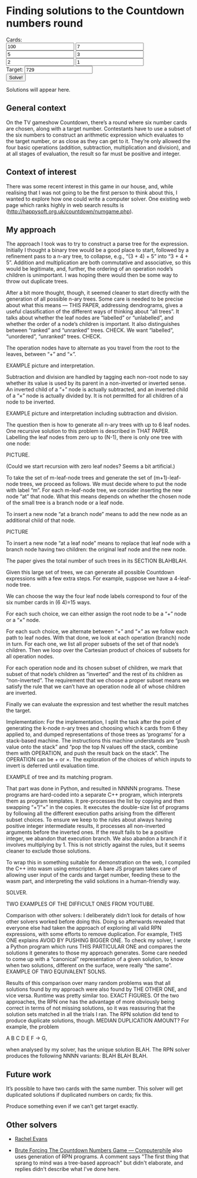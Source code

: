 # Finding solutions to the Countdown numbers round

<div id="countdown-solver">
  <div class="inputs">
    <span class="label">Cards:</span>
    <div class="cards">
      <input id="c0" type="text" value="100">
      <input id="c1" type="text" value="7">
      <input id="c2" type="text" value="5">
      <input id="c3" type="text" value="3">
      <input id="c4" type="text" value="2">
      <input id="c5" type="text" value="1">
    </div>
    <div class="target">
      <span class="label">Target:</span>
      <input id="tgt" type="text" value="729">
    </div>
    <button id="solve">Solve!</button>
  </div>
  <div id="solve-results">
  <p class="placeholder">Solutions will appear here.</p>
  </div>
</div>

## General context

On the TV gameshow Countdown, there’s a round where six number cards
are chosen, along with a target number.  Contestants have to use a
subset of the six numbers to construct an arithmetic expression which
evaluates to the target number, or as close as they can get to it.
They’re only allowed the four basic operations (addition, subtraction,
multiplication and division), and at all stages of evaluation, the
result so far must be positive and integer.

## Context of interest

There was some recent interest in this game in our house, and, while
realising that I was not going to be the first person to think about
this, I wanted to explore how one could write a computer solver.  One
existing web page which ranks highly in web search results is
(http://happysoft.org.uk/countdown/numgame.php).

## My approach

The approach I took was to try to construct a parse tree for the
expression.  Initially I thought a binary tree would be a good place
to start, followed by a refinement pass to a n-ary tree, to collapse,
e.g., “(3 + 4) + 5” into “3 + 4 + 5”.  Addition and multiplication are
both commutative and associative, so this would be legitimate, and,
further, the ordering of an operation node’s children is unimportant.
I was hoping there would then be some way to throw out duplicate
trees.

After a bit more thought, though, it seemed cleaner to start directly
with the generation of all possible n-ary trees.  Some care is needed
to be precise about what this means — THIS PAPER, addressing
dendrograms, gives a useful classification of the different ways of
thinking about “all trees”.  It talks about whether the leaf nodes are
“labelled” or “unlabelled”, and whether the order of a node’s children
is important.  It also distinguishes between “ranked” and “unranked”
trees.  CHECK.  We want “labelled”, “unordered”, “unranked” trees.
CHECK.

The operation nodes have to alternate as you travel from the root to
the leaves, between “+” and “×”.

EXAMPLE picture and interpretation.

Subtraction and division are handled by tagging each non-root node to
say whether its value is used by its parent in a non-inverted or
inverted sense.  An inverted child of a “+” node is actually
subtracted, and an inverted child of a “×” node is actually divided
by.  It is not permitted for all children of a node to be inverted.

EXAMPLE picture and interpretation including subtraction and division.

The question then is how to generate all n-ary trees with up to 6 leaf
nodes.  One recursive solution to this problem is described in THAT
PAPER.  Labelling the leaf nodes from zero up to (N-1), there is only
one tree with one node:

PICTURE.

(Could we start recursion with zero leaf nodes?  Seems a bit
artificial.)

To take the set of m-leaf-node trees and generate the set of
(m+1)-leaf-node trees, we proceed as follows.  We must decide where to
put the node with label “m”.  For each m-leaf-node tree, we consider
inserting the new node “at” that node.  What this means depends on
whether the chosen node of the small tree is a branch node or a leaf
node.

To insert a new node “at a branch node” means to add the new node as
an additional child of that node.

PICTURE

To insert a new node “at a leaf node” means to replace that leaf node
with a branch node having two children: the original leaf node and the
new node.

The paper gives the total number of such trees in its SECTION
BLAHBLAH.

Given this large set of trees, we can generate all possible Countdown
expressions with a few extra steps.  For example, suppose we have a
4-leaf-node tree.

We can choose the way the four leaf node labels correspond to four of
the six number cards in (6 4)=15 ways.

For each such choice, we can either assign the root node to be a “+”
node or a “×” node.

For each such choice, we alternate between “+” and “×” as we follow
each path to leaf nodes.  With that done, we look at each operation
(branch) node in turn.  For each one, we list all proper subsets of
the set of that node’s children.  Then we loop over the Cartesian
product of choices of subsets for all operation nodes.

For each operation node and its chosen subset of children, we mark
that subset of that node’s children as “inverted” and the rest of its
children as “non-inverted”.  The requirement that we choose a proper
subset means we satisfy the rule that we can’t have an operation node
all of whose children are inverted.

Finally we can evaluate the expression and test whether the result
matches the target.

Implementation: For the implementation, I split the task after the
point of generating the k-node n-ary trees and choosing which k cards
from 6 they applied to, and dumped representations of those trees as
‘programs’ for a stack-based machine.  The instructions this machine
understands are “push value onto the stack” and “pop the top N values
off the stack, combine them with OPERATION, and push the result back
on the stack”.  The OPERATION can be + or ×.  The exploration of the
choices of which inputs to invert is deferred until evaluation time.

EXAMPLE of tree and its matching program.

That part was done in Python, and resulted in NNNNN programs.  These
programs are hard-coded into a separate C++ program, which interprets
them as program templates.  It pre-processes the list by copying and
then swapping “+”/“×” in the copies.  It executes the double-size list
of programs by following all the different execution paths arising
from the different subset choices.  To ensure we keep to the rules
about always having positive integer intermediate results, it
processes all non-inverted arguments before the inverted ones.  If the
result fails to be a positive integer, we abandon that execution
branch.  We also abandon a branch if it involves multiplying by 1.
This is not strictly against the rules, but it seems cleaner to
exclude those solutions.

To wrap this in something suitable for demonstration on the web, I
compiled the C++ into wasm using emscripten.  A bare JS program takes
care of allowing user input of the cards and target number, feeding
these to the wasm part, and interpreting the valid solutions in a
human-friendly way.

SOLVER.

TWO EXAMPLES OF THE DIFFICULT ONES FROM YOUTUBE.

Comparison with other solvers: I deliberately didn’t look for details
of how other solvers worked before doing this.  Doing so afterwards
revealed that everyone else had taken the approach of exploring all
valid RPN expressions, with some efforts to remove duplication.  For
example, THIS ONE explains AVOID BY PUSHING BIGGER ONE.  To check my
solver, I wrote a Python program which runs THIS PARTICULAR ONE and
compares the solutions it generates to those my approach generates.
Some care needed to come up with a “canonical” representation of a
given solution, to know when two solutions, different on the surface,
were really “the same”.  EXAMPLE OF TWO EQUIVALENT SOLNS.

Results of this comparison over many random problems was that all
solutions found by my approach were also found by THE OTHER ONE, and
vice versa. Runtime was pretty similar too.  EXACT FIGURES.  Of the
two approaches, the RPN one has the advantage of more obviously being
correct in terms of not missing solutions, so it was reassuring that
the solution sets matched in all the trials I ran.  The RPN solution
did tend to produce duplicate solutions, though.  MEDIAN DUPLICATION
AMOUNT?  For example, the problem

A B C D E F -> G,

when analysed by my solver, has the unique solution BLAH.  The RPN
solver produces the following NNNN variants: BLAH BLAH BLAH.

## Future work

It’s possible to have two cards with the same number.  This solver
will get duplicated solutions if duplicated numbers on cards; fix
this.

Produce something even if we can’t get target exactly.

## Other solvers

* [Rachel Evans](https://github.com/rvedotrc/numbers)

* [Brute Forcing The Countdown Numbers Game —
  Computerphile](https://www.youtube.com/watch?v=cVMhkqPP2YI) also
  uses generation of RPN programs.  A comment says "The first thing
  that sprang to mind was a tree-based approach" but didn't elaborate,
  and replies didn't describe what I've done here.
